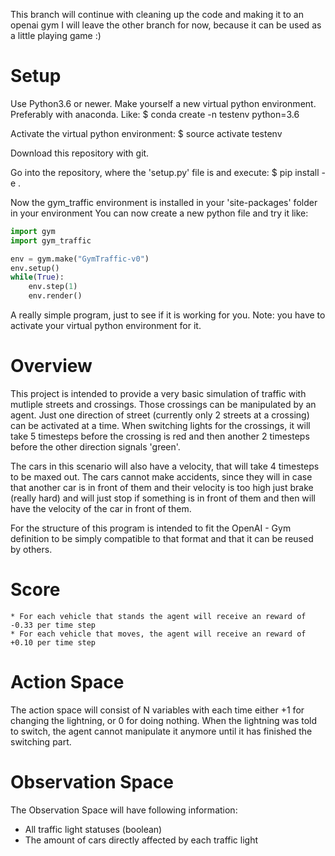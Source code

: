 This branch will continue with cleaning up the code and making it to an openai gym
I will leave the other branch for now, because it can be used as a little playing game :)

# Setup

Use Python3.6 or newer.
Make yourself a new virtual python environment. Preferably with anaconda.
Like:
	$ conda create -n testenv python=3.6

Activate the virtual python environment:
	$ source activate testenv

Download this repository with git.
	

Go into the repository, where the 'setup.py' file is and execute:
	$ pip install -e . 

Now the gym_traffic environment is installed in your 'site-packages' folder in your environment
You can now create a new python file and try it like:

```python
import gym
import gym_traffic

env = gym.make("GymTraffic-v0")
env.setup()
while(True):
    env.step(1)
    env.render()
```

A really simple program, just to see if it is working for you.
Note: you have to activate your virtual python environment for it.

# Overview
This project is intended to provide a very basic simulation of traffic with mutliple streets and crossings.
Those crossings can be manipulated by an agent. Just one direction of street (currently only 2 streets at a crossing) can be activated at a time.
When switching lights for the crossings, it will take 5 timesteps before the crossing is red and then another 2 timesteps before the other direction signals 'green'.

The cars in this scenario will also have a velocity, that will take 4 timesteps to be maxed out. The cars cannot make accidents, since they will in case that another car is in front of them 
and their velocity is too high just brake (really hard) and will just stop if something is in front of them and then will have the velocity of the car in front of them.

For the structure of this program is intended to fit the OpenAI - Gym definition to be simply compatible to that format and that it can be reused by others.

# Score
    * For each vehicle that stands the agent will receive an reward of -0.33 per time step
    * For each vehicle that moves, the agent will receive an reward of +0.10 per time step
    
# Action Space
The action space will consist of N variables with each time either +1 for changing the lightning, or 0 for doing nothing.
When the lightning was told to switch, the agent cannot manipulate it anymore until it has finished the switching part.

# Observation Space
The Observation Space will have following information:
  * All traffic light statuses (boolean)
  * The amount of cars directly affected by each traffic light
